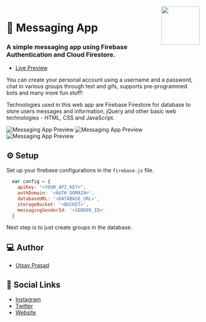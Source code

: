 <!--
*** Hey there! Thanks for checking this readme
*** If you do love my work, kinda follow me
*** that motivates me a lot :D
*** Thanks again!
-->
<!--
[![Contributors][contributors-shield]][contributors-url]
[![Forks][forks-shield]][forks-url]
[![Stargazers][stars-shield]][stars-url]
[![MIT License][license-shield]][license-url]
-->

<img src="https://res.cloudinary.com/dpj9ddsjf/image/upload/v1617839809/icon_oowyin.png" width="100px" align="right"/>

# 💬 Messaging App
### A simple messaging app using Firebase Authentication and Cloud Firestore.

- [Live Preview](https://messaging-app-02.netlify.app/)

You can create your personal account using a username and a password, chat in various groups through text and gifs, supports pre-programmed bots and many more fun stuff!

Technologies used in this web app are Firebase Firestore for database to store users messages and information, jQuery and other basic web technologies - HTML, CSS and JavaScript.

![Messaging App Preview](https://res.cloudinary.com/dpj9ddsjf/image/upload/v1617839394/scr1_tqmivu.png)
![Messaging App Preview](https://res.cloudinary.com/dpj9ddsjf/image/upload/v1617839394/scr2_qqhgsg.png)
![Messaging App Preview](https://res.cloudinary.com/dpj9ddsjf/image/upload/v1617839394/scr3_z8hzdt.png)

## ⚙️ Setup

Set up your firebase configurations in the `firebase.js` file.

```javascript
  var config = {
    apiKey: "<YOUR_API_KEY>",
    authDomain: '<AUTH_DOMAIN>',
    databaseURL: '<DATABASE_URL>',
    storageBucket: '<BUCKET>',
    messagingSenderId: '<SENDER_ID>'
  }
```

Next step is to just create groups in the database.

## 💻 Author

- [Utsav Prasad](https://codeninja02.netlify.app/)

## 🔗 Social Links

- [Instagram](https://www.instagram.com/codeninja02/)
- [Twitter](https://twitter.com/codeninja02/)
- [Website](https://codeninja02.netlify.app/)


